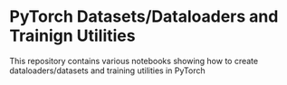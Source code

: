# PyTorch Datasets/Dataloaders and Trainign Utilities
This repository contains various notebooks showing how to create dataloaders/datasets and training utilities in PyTorch

